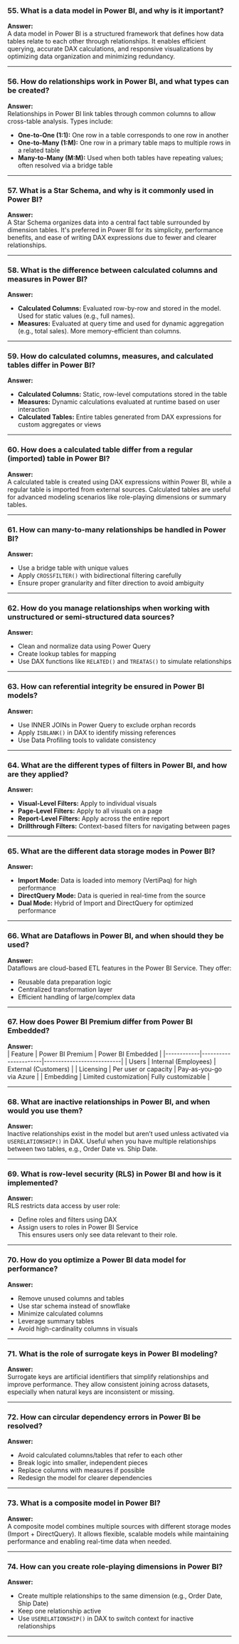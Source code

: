 ### 55. What is a data model in Power BI, and why is it important?  
**Answer:**  
A data model in Power BI is a structured framework that defines how data tables relate to each other through relationships. It enables efficient querying, accurate DAX calculations, and responsive visualizations by optimizing data organization and minimizing redundancy.

---

### 56. How do relationships work in Power BI, and what types can be created?  
**Answer:**  
Relationships in Power BI link tables through common columns to allow cross-table analysis. Types include:  
- **One-to-One (1:1):** One row in a table corresponds to one row in another  
- **One-to-Many (1:M):** One row in a primary table maps to multiple rows in a related table  
- **Many-to-Many (M:M):** Used when both tables have repeating values; often resolved via a bridge table  

---

### 57. What is a Star Schema, and why is it commonly used in Power BI?  
**Answer:**  
A Star Schema organizes data into a central fact table surrounded by dimension tables. It's preferred in Power BI for its simplicity, performance benefits, and ease of writing DAX expressions due to fewer and clearer relationships.

---

### 58. What is the difference between calculated columns and measures in Power BI?  
**Answer:**  
- **Calculated Columns:** Evaluated row-by-row and stored in the model. Used for static values (e.g., full names).  
- **Measures:** Evaluated at query time and used for dynamic aggregation (e.g., total sales). More memory-efficient than columns.  

---

### 59. How do calculated columns, measures, and calculated tables differ in Power BI?  
**Answer:**  
- **Calculated Columns:** Static, row-level computations stored in the table  
- **Measures:** Dynamic calculations evaluated at runtime based on user interaction  
- **Calculated Tables:** Entire tables generated from DAX expressions for custom aggregates or views  

---

### 60. How does a calculated table differ from a regular (imported) table in Power BI?  
**Answer:**  
A calculated table is created using DAX expressions within Power BI, while a regular table is imported from external sources. Calculated tables are useful for advanced modeling scenarios like role-playing dimensions or summary tables.

---

### 61. How can many-to-many relationships be handled in Power BI?  
**Answer:**  
- Use a bridge table with unique values  
- Apply `CROSSFILTER()` with bidirectional filtering carefully  
- Ensure proper granularity and filter direction to avoid ambiguity  

---

### 62. How do you manage relationships when working with unstructured or semi-structured data sources?  
**Answer:**  
- Clean and normalize data using Power Query  
- Create lookup tables for mapping  
- Use DAX functions like `RELATED()` and `TREATAS()` to simulate relationships  

---

### 63. How can referential integrity be ensured in Power BI models?  
**Answer:**  
- Use INNER JOINs in Power Query to exclude orphan records  
- Apply `ISBLANK()` in DAX to identify missing references  
- Use Data Profiling tools to validate consistency  

---

### 64. What are the different types of filters in Power BI, and how are they applied?  
**Answer:**  
- **Visual-Level Filters:** Apply to individual visuals  
- **Page-Level Filters:** Apply to all visuals on a page  
- **Report-Level Filters:** Apply across the entire report  
- **Drillthrough Filters:** Context-based filters for navigating between pages  

---

### 65. What are the different data storage modes in Power BI?  
**Answer:**  
- **Import Mode:** Data is loaded into memory (VertiPaq) for high performance  
- **DirectQuery Mode:** Data is queried in real-time from the source  
- **Dual Mode:** Hybrid of Import and DirectQuery for optimized performance  

---

### 66. What are Dataflows in Power BI, and when should they be used?  
**Answer:**  
Dataflows are cloud-based ETL features in the Power BI Service. They offer:  
- Reusable data preparation logic  
- Centralized transformation layer  
- Efficient handling of large/complex data  

---

### 67. How does Power BI Premium differ from Power BI Embedded?  
**Answer:**  
| Feature     | Power BI Premium     | Power BI Embedded        |
|------------|----------------------|---------------------------|
| Users      | Internal (Employees) | External (Customers)      |
| Licensing  | Per user or capacity | Pay-as-you-go via Azure   |
| Embedding  | Limited customization| Fully customizable        |

---

### 68. What are inactive relationships in Power BI, and when would you use them?  
**Answer:**  
Inactive relationships exist in the model but aren’t used unless activated via `USERELATIONSHIP()` in DAX. Useful when you have multiple relationships between two tables, e.g., Order Date vs. Ship Date.

---

### 69. What is row-level security (RLS) in Power BI and how is it implemented?  
**Answer:**  
RLS restricts data access by user role:  
- Define roles and filters using DAX  
- Assign users to roles in Power BI Service  
This ensures users only see data relevant to their role.

---

### 70. How do you optimize a Power BI data model for performance?  
**Answer:**  
- Remove unused columns and tables  
- Use star schema instead of snowflake  
- Minimize calculated columns  
- Leverage summary tables  
- Avoid high-cardinality columns in visuals  

---

### 71. What is the role of surrogate keys in Power BI modeling?  
**Answer:**  
Surrogate keys are artificial identifiers that simplify relationships and improve performance. They allow consistent joining across datasets, especially when natural keys are inconsistent or missing.

---

### 72. How can circular dependency errors in Power BI be resolved?  
**Answer:**  
- Avoid calculated columns/tables that refer to each other  
- Break logic into smaller, independent pieces  
- Replace columns with measures if possible  
- Redesign the model for clearer dependencies  

---

### 73. What is a composite model in Power BI?  
**Answer:**  
A composite model combines multiple sources with different storage modes (Import + DirectQuery). It allows flexible, scalable models while maintaining performance and enabling real-time data when needed.

---

### 74. How can you create role-playing dimensions in Power BI?  
**Answer:**  
- Create multiple relationships to the same dimension (e.g., Order Date, Ship Date)  
- Keep one relationship active  
- Use `USERELATIONSHIP()` in DAX to switch context for inactive relationships

---
